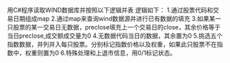 用C#程序读取WIND数据库并按照以下逻辑并表
逻辑如下：
1.通过股票代码和交易日期组成map
2.通过map来查询wind数据源并进行已有数据的填充
3.如果某一只股票的某一交易日无数据，preclose填充上一个交易日的close，其余价格等于当日preclose,成交额成交量为0
4.无数据代码当日的数据，其余置为0
5.挑选五个指数数据，并列并入每只股票。分别标记指数价格以及权重，如果此只股票不在指数中，权重则置为0
6.特殊处理和上退市信息，用0/1标记状态。
